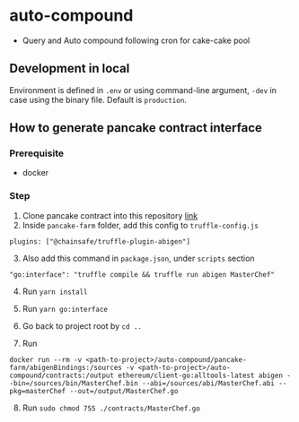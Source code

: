 # auto-compound

- Query and Auto compound following cron for cake-cake pool

## Development in local

Environment is defined in `.env` or using command-line argument, `-dev` in case using the binary file. Default is `production`.

## How to generate pancake contract interface

### Prerequisite

-   docker

### Step

1. Clone pancake contract into this repository [link](https://github.com/pancakeswap/pancake-farm.git)
2. Inside `pancake-farm` folder, add this config to `truffle-config.js`

```
plugins: ["@chainsafe/truffle-plugin-abigen"]
```

3. Also add this command in `package.json`, under `scripts` section

```
"go:interface": "truffle compile && truffle run abigen MasterChef"
```

4. Run `yarn install`

5. Run `yarn go:interface`

6. Go back to project root by `cd ..`

7. Run

```
docker run --rm -v <path-to-project>/auto-compound/pancake-farm/abigenBindings:/sources -v <path-to-project>/auto-compound/contracts:/output ethereum/client-go:alltools-latest abigen --bin=/sources/bin/MasterChef.bin --abi=/sources/abi/MasterChef.abi --pkg=masterChef --out=/output/MasterChef.go
```

8. Run `sudo chmod 755 ./contracts/MasterChef.go`
